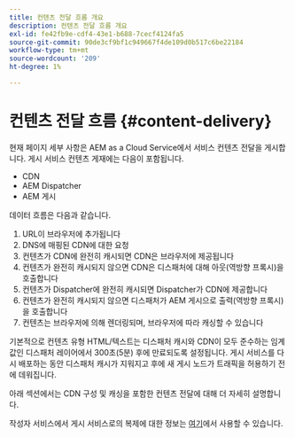 ```yaml
---
title: 컨텐츠 전달 흐름 개요
description: 컨텐츠 전달 흐름 개요
exl-id: fe42fb9e-cdf4-43e1-b688-7cecf4124fa5
source-git-commit: 90de3cf9bf1c949667f4de109d0b517c6be22184
workflow-type: tm+mt
source-wordcount: '209'
ht-degree: 1%

---
```


# 컨텐츠 전달 흐름 {#content-delivery}

현재 페이지 세부 사항은 AEM as a Cloud Service에서 서비스 컨텐츠 전달을 게시합니다. 게시 서비스 컨텐츠 게재에는 다음이 포함됩니다.

* CDN
* AEM Dispatcher
* AEM 게시

데이터 흐름은 다음과 같습니다.

1. URL이 브라우저에 추가됩니다
1. DNS에 매핑된 CDN에 대한 요청
1. 컨텐츠가 CDN에 완전히 캐시되면 CDN은 브라우저에 제공됩니다
1. 컨텐츠가 완전히 캐시되지 않으면 CDN은 디스패처에 대해 아웃(역방향 프록시)을 호출합니다
1. 컨텐츠가 Dispatcher에 완전히 캐시되면 Dispatcher가 CDN에 제공합니다
1. 컨텐츠가 완전히 캐시되지 않으면 디스패처가 AEM 게시으로 출력(역방향 프록시)을 호출합니다
1. 컨텐츠는 브라우저에 의해 렌더링되며, 브라우저에 따라 캐싱할 수 있습니다

기본적으로 컨텐츠 유형 HTML/텍스트는 디스패처 캐시와 CDN이 모두 준수하는 임계값인 디스패처 레이어에서 300초(5분) 후에 만료되도록 설정됩니다. 게시 서비스를 다시 배포하는 동안 디스패처 캐시가 지워지고 후에 새 게시 노드가 트래픽을 허용하기 전에 데워집니다.

아래 섹션에서는 CDN 구성 및 캐싱을 포함한 컨텐츠 전달에 대해 더 자세히 설명합니다.

작성자 서비스에서 게시 서비스로의 복제에 대한 정보는 [여기](/help/operations/replication.md)에서 사용할 수 있습니다.
